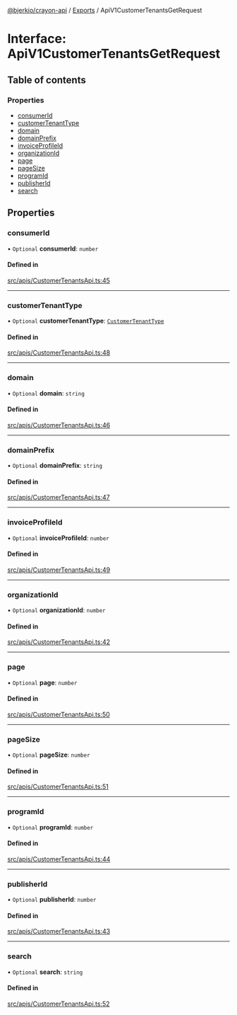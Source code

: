 [@bjerkio/crayon-api](../README.md) / [Exports](../modules.md) / ApiV1CustomerTenantsGetRequest

# Interface: ApiV1CustomerTenantsGetRequest

## Table of contents

### Properties

- [consumerId](ApiV1CustomerTenantsGetRequest.md#consumerid)
- [customerTenantType](ApiV1CustomerTenantsGetRequest.md#customertenanttype)
- [domain](ApiV1CustomerTenantsGetRequest.md#domain)
- [domainPrefix](ApiV1CustomerTenantsGetRequest.md#domainprefix)
- [invoiceProfileId](ApiV1CustomerTenantsGetRequest.md#invoiceprofileid)
- [organizationId](ApiV1CustomerTenantsGetRequest.md#organizationid)
- [page](ApiV1CustomerTenantsGetRequest.md#page)
- [pageSize](ApiV1CustomerTenantsGetRequest.md#pagesize)
- [programId](ApiV1CustomerTenantsGetRequest.md#programid)
- [publisherId](ApiV1CustomerTenantsGetRequest.md#publisherid)
- [search](ApiV1CustomerTenantsGetRequest.md#search)

## Properties

### consumerId

• `Optional` **consumerId**: `number`

#### Defined in

[src/apis/CustomerTenantsApi.ts:45](https://github.com/bjerkio/crayon-api-js/blob/22cd66d/src/apis/CustomerTenantsApi.ts#L45)

___

### customerTenantType

• `Optional` **customerTenantType**: [`CustomerTenantType`](../enums/CustomerTenantType.md)

#### Defined in

[src/apis/CustomerTenantsApi.ts:48](https://github.com/bjerkio/crayon-api-js/blob/22cd66d/src/apis/CustomerTenantsApi.ts#L48)

___

### domain

• `Optional` **domain**: `string`

#### Defined in

[src/apis/CustomerTenantsApi.ts:46](https://github.com/bjerkio/crayon-api-js/blob/22cd66d/src/apis/CustomerTenantsApi.ts#L46)

___

### domainPrefix

• `Optional` **domainPrefix**: `string`

#### Defined in

[src/apis/CustomerTenantsApi.ts:47](https://github.com/bjerkio/crayon-api-js/blob/22cd66d/src/apis/CustomerTenantsApi.ts#L47)

___

### invoiceProfileId

• `Optional` **invoiceProfileId**: `number`

#### Defined in

[src/apis/CustomerTenantsApi.ts:49](https://github.com/bjerkio/crayon-api-js/blob/22cd66d/src/apis/CustomerTenantsApi.ts#L49)

___

### organizationId

• `Optional` **organizationId**: `number`

#### Defined in

[src/apis/CustomerTenantsApi.ts:42](https://github.com/bjerkio/crayon-api-js/blob/22cd66d/src/apis/CustomerTenantsApi.ts#L42)

___

### page

• `Optional` **page**: `number`

#### Defined in

[src/apis/CustomerTenantsApi.ts:50](https://github.com/bjerkio/crayon-api-js/blob/22cd66d/src/apis/CustomerTenantsApi.ts#L50)

___

### pageSize

• `Optional` **pageSize**: `number`

#### Defined in

[src/apis/CustomerTenantsApi.ts:51](https://github.com/bjerkio/crayon-api-js/blob/22cd66d/src/apis/CustomerTenantsApi.ts#L51)

___

### programId

• `Optional` **programId**: `number`

#### Defined in

[src/apis/CustomerTenantsApi.ts:44](https://github.com/bjerkio/crayon-api-js/blob/22cd66d/src/apis/CustomerTenantsApi.ts#L44)

___

### publisherId

• `Optional` **publisherId**: `number`

#### Defined in

[src/apis/CustomerTenantsApi.ts:43](https://github.com/bjerkio/crayon-api-js/blob/22cd66d/src/apis/CustomerTenantsApi.ts#L43)

___

### search

• `Optional` **search**: `string`

#### Defined in

[src/apis/CustomerTenantsApi.ts:52](https://github.com/bjerkio/crayon-api-js/blob/22cd66d/src/apis/CustomerTenantsApi.ts#L52)
